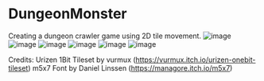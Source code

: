 # DungeonMonster
 Creating a dungeon crawler game using 2D tile movement.
 ![image](https://github.com/user-attachments/assets/3816b17d-58c1-4228-ac55-713686ab690f)
 ![image](https://github.com/user-attachments/assets/7ad8a555-088c-4e4f-97c8-eaec71fb8d90)
 ![image](https://github.com/user-attachments/assets/e12b68bc-45c9-4f6c-93c1-8e6efac50da5)
 ![image](https://github.com/user-attachments/assets/7f1c7f0c-2654-4d18-ab05-aae98e84d6ab)
 ![image](https://github.com/user-attachments/assets/c210f931-6575-4d7b-a566-dcc10f2bdd7c)
 ![image](https://github.com/user-attachments/assets/7b95dd5d-4e5a-46bd-94e7-4781f7ee6752)


 Credits: 
 Urizen 1Bit Tileset by vurmux (https://vurmux.itch.io/urizen-onebit-tileset)
 m5x7 Font by Daniel Linssen (https://managore.itch.io/m5x7)
